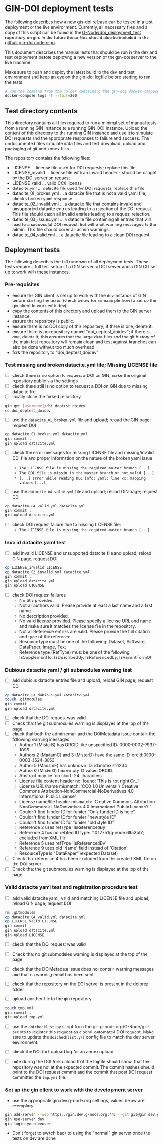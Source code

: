 # GIN-DOI deployment tests

The following describes how a new gin-doi release can be tested in a test deployment or the live environment. Currently, all necessary files and a copy of this script can be found in the [G-Node/doi_deployment_test](https://gin.g-node.org/G-Node/doi_deployment_test/) repository on gin. In the future these files should also be included in the [github gin-doi code repo](https://github.com/G-Node/gin-doi).

This document describes the manual tests that should be run in the
dev and test deployment before deploying a new version of the 
gin-doi server to the live machine.

Make sure to push and deploy the latest build to the dev and test 
environment and keep an eye on the gin-doi logfile before starting to
run the tests:

```bash
# Run the command from the folder containing the gin-doi docker-compose file
docker-compose logs -f --tail=200
```


## Test directory contents
This directory contains all files required to run a minimal set of manual
tests from a running GIN instance to a running GIN-DOI instance.
Upload the content of this directory to the running GIN instance and use
it to simulate DOI requests and the appropriate responses to failure and 
success. The undocumented files simulate data files and test download, upload
and packaging of git and annex files.

The repository contains the following files:
- LICENSE
  ... license file used for DOI requests; replace this file
- LICENSE_invalid
  ... license file with an invalid header - should be caught by the DOI server on request
- LICENSE_valid
  ... valid CC0 license
- datacite.yml
  ... datacite file used for DOI requests; replace this file
- datacite_01_broken.yml
  ... a datacite file that is not a valid yaml file; checks broken yaml response
- datacite_02_invalid.yml
  ... a datacite file that contains invalid and unsupported datacite entries leading to a rejection
      of the DOI request. This file should catch all invalid entries leading to a request rejection.
- datacite_03_issues.yml
  ... a datacite file containing all entries that will lead to a successful DOI request,
      but will elicit warning messages to the admin. This file should cover all admin warnings.
- datacite_04_valid.yml
  ... a datacite file leading to a clean DOI request


## Deployment tests
The following describes the full rundown of all deployment tests. These tests require
a full test setup of a GIN server, a DOI server and a GIN CLI set up to work with these
instances.

### Pre-requisites
- ensure the GIN client is set up to work with the `dev` instance of GIN before starting the tests. (check below for an example how to set up the gin client to work with dev)
- copy the contents of this directory and upload them to the GIN server instance.
- ensure the repository is public.
- ensure there is no DOI copy of this repository; if there is one, delete it.
- ensure there is no repository named "doi_deptest_doidev"; if there is one, delete it; this ensures that the large data files and the git history of the main test repository will remain clean and test against branches can also be done without too much overhead.
- fork the repository to "doi_deptest_doidev"


### Test missing and broken datacite.yml file; Missing LICENSE file
-[ ] check there is no option to request a DOI on GIN; make the original repository public via the settings
-[ ] check there still is no option to request a DOI on GIN due to missing datacite file
-[ ] locally clone the forked repository
```bash
gin get [username]/doi_deptest_doidev
cd doi_deptest_doidev
```

-[ ] use the `datacite_01_broken.yml` file and upload; reload the GIN page; request DOI

```bash
cp datacite_01_broken.yml datacite.yml
gin commit .
gin upload datacite.yml
```

-[ ] check the error messages for missing LICENSE file and missing/invalid DOI file and proper information on the nature of the broken yaml issue
  - `The LICENSE file is missing the required master branch [...]`
  - `The DOI file is missin in the master branch or not valid [...]`
  - `[...] error while reading DOI info: yaml: line xx: mapping values [...]`

-[ ] use the `datacite_04_valid.yml` file and upload; reload GIN page; request DOI

```bash
cp datacite_04_valid.yml datacite.yml
gin commit .
gin upload datacite.yml
```

-[ ] check DOI request failure due to missing LICENSE file:
    - `The LICENSE file is missing the required master branch [...]`


### Invalid datacite.yaml test
-[ ] add invalid LICENSE and unsupported datacite file and upload; reload GIN page; request DOI

```bash
cp LICENSE_invalid LICENSE
cp datacite_02_invalid.yml datacite.yml
gin commit .
gin upload datacite.yml
gin upload LICENSE
```

-[ ] check DOI request failures:
    - No title provided.
    - Not all authors valid. Please provide at least a last name and a first name.
    - No description provided.
    - No valid license provided. Please specify a license URL and name and make sure it matches the license file in the repository.
    - Not all Reference entries are valid. Please provide the full citation and type of the reference.
    - ResourceType must be one of the following: Dataset, Software, DataPaper, Image, Text
    - Reference type (RefType) must be one of the following: IsSupplementTo, IsDescribedBy, IsReferencedBy, IsVariantFormOf

### Dubious datacite yaml / git submodules warning test
-[ ] add dubious datacite entries file and upload; reload GIN page; request DOI

```bash
cp datacite_03_dubious.yml datacite.yml
touch .gitmodules
gin commit .
gin upload datacite.yml
```

-[ ] check that the DOI request was valid
-[ ] Check that the git submodules warning is displayed at the top of the page
-[ ] check that both the admin email and the DOIMetadata issue contain the following warning messages
    - Author 1 (MisterB) has ORCID-like unspecified ID: 0000-0002-7937-1095
    - Authors 2 (MadamC) and 3 (MisterD) have the same ID: orcid:0000-0003-2524-3853
    - Author 5 (MadamF) has unknown ID: idonotexist:1234
    - Author 6 (MisterG) has empty ID value: ORCID:
    - Abstract may be too short: 24 characters
    - License file content header not found: 'This is not right Cr...'
    - License URL/Name mismatch: 'CC0 1.0 Universal'/'Creative Commons Attribution-NonCommercial-NoDerivatives 4.0 International Public License'
    - License name/file header mismatch: 'Creative Commons Attribution-NonCommercial-NoDerivatives 4.0 International Public License'/''
    - Couldn't find funder ID for funder "Only funder ID is here"
    - Couldn't find funder ID for funder "new style ID"
    - Couldn't find funder ID for funder "old style ID"
    - Reference 2 uses refType 'IsReferencedBy'
    - Reference 4 has no related ID type: '10.12751/g-node.6953bb'; excluded from XML file
    - Reference 5 uses refType 'IsReferencedBy'
    - Reference 9 uses old 'Name' field instead of 'Citation'
    - ResourceType is "DataPaper" (expected Dataset)
-[ ] Check that reference 4 has been excluded from the created XML file on the DOI server
-[ ] Check that the git submodules warning is displayed at the top of the page

### Valid datacite yaml test and registration procedure test
-[ ] add valid datacite yaml, valid and matching LICENSE file and upload; reload GIN page; request DOI

```bash
rm .gitmodules
cp datacite_04_valid.yml datacite.yml
cp LICENSE_valid LICENSE
gin commit .
gin upload datacite.yml
gin upload LICENSE
```

-[ ] check that the DOI request was valid
-[ ] Check that no git submodules warning is displayed at the top of the page
-[ ] check that the DOIMetadata issue does not contain warning messages and that no warning email has been sent.
-[ ] check that the repository on the DOI server is present in the doiprep folder

-[ ] upload another file to the gin repository

```bash
touch tmp.yml
gin commit .
gin upload tmp.yml
```

-[ ] use the `doichecklist.py` script from the gin.g-node.org/G-Node/gin-scripts to register this request as a semi-automated DOI request. Make sure to update the `doichecklist.yml` config file to match the dev server environment.
-[ ] check the DOI fork upload log for an annex upload.
-[ ] note during the DOI fork upload that the logfile should show, that the repository was not at the
    expected commit. The commit hashes should point to the DOI request commit and the commit that post DOI request committed the `tmp.yml` file.


### Set up the gin client to work with the development server

- use the appropriate gin.dev.g-node.org settings, values below are exemplary

```bash
gin add-server --web https://gin.dev.g-node.org:443 --git git@gin.dev.g-node.org:9999 dev
gin use-server dev
gin login yourdevuser
```

- Don't forget to switch back to using the "normal" gin server once the tests on dev are done
